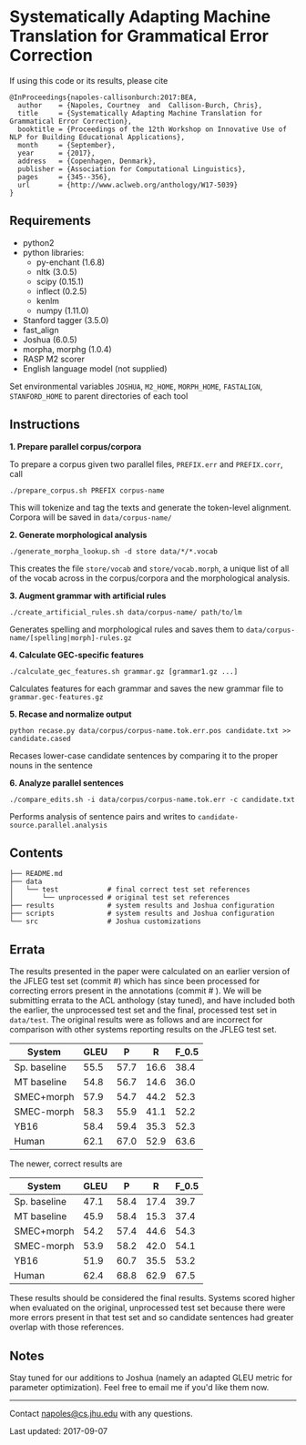 # Systematically Adapting Machine Translation for Grammatical Error Correction

If using this code or its results, please cite
```
@InProceedings{napoles-callisonburch:2017:BEA,
  author    = {Napoles, Courtney  and  Callison-Burch, Chris},
  title     = {Systematically Adapting Machine Translation for Grammatical Error Correction},
  booktitle = {Proceedings of the 12th Workshop on Innovative Use of NLP for Building Educational Applications},
  month     = {September},
  year      = {2017},
  address   = {Copenhagen, Denmark},
  publisher = {Association for Computational Linguistics},
  pages     = {345--356},
  url       = {http://www.aclweb.org/anthology/W17-5039}
}
```
## Requirements

- python2
- python libraries:
  - py-enchant (1.6.8)
  - nltk (3.0.5)
  - scipy (0.15.1)
  - inflect (0.2.5)
  - kenlm
  - numpy (1.11.0)
- Stanford tagger (3.5.0)
- fast_align
- Joshua (6.0.5)
- morpha, morphg (1.0.4)
- RASP M2 scorer
- English language model (not supplied)

Set environmental variables `JOSHUA`, `M2_HOME`, `MORPH_HOME`, `FASTALIGN`, `STANFORD_HOME` to parent directories of each tool

## Instructions

**1. Prepare parallel corpus/corpora**

To prepare a corpus given two parallel files, `PREFIX.err` and `PREFIX.corr`, call
 ```
 ./prepare_corpus.sh PREFIX corpus-name
 ```
This will tokenize and tag the texts and generate the token-level alignment. Corpora will be saved in `data/corpus-name/`

**2. Generate morphological analysis**
```
./generate_morpha_lookup.sh -d store data/*/*.vocab
```
This creates the file `store/vocab` and `store/vocab.morph`, a unique list of all of the vocab across in the corpus/corpora and the morphological analysis.

**3. Augment grammar with artificial rules**
```
./create_artificial_rules.sh data/corpus-name/ path/to/lm
```
Generates spelling and morphological rules and saves them to `data/corpus-name/[spelling|morph]-rules.gz`

**4. Calculate GEC-specific features**
```
./calculate_gec_features.sh grammar.gz [grammar1.gz ...]
```
Calculates features for each grammar and saves the new grammar file to `grammar.gec-features.gz`

**5. Recase and normalize output**
```
python recase.py data/corpus/corpus-name.tok.err.pos candidate.txt >> candidate.cased
```
Recases lower-case candidate sentences by comparing it to the proper nouns in the sentence

**6. Analyze parallel sentences**
```
./compare_edits.sh -i data/corpus/corpus-name.tok.err -c candidate.txt
```
Performs analysis of sentence pairs and writes to `candidate-source.parallel.analysis`

## Contents ##

```
├── README.md
├── data
│   └── test            # final correct test set references
│       └── unprocessed # original test set references
├── results             # system results and Joshua configuration
├── scripts             # system results and Joshua configuration
└── src                 # Joshua customizations
```

## Errata
The results presented in the paper were calculated on an earlier version of the JFLEG test set (commit #) which has since been processed for correcting errors present in the annotations (commit # ). We will be submitting errata to the ACL anthology (stay tuned), and have included both the earlier, the unprocessed test set and the final, processed test set in `data/test`. The original results were as follows and are incorrect for comparison with other systems reporting results on the JFLEG test set.

| System       | GLEU | P    | R    | F_0.5 |
|--------------|------|------|------|-------|
| Sp. baseline | 55.5 | 57.7 | 16.6 | 38.4  |
| MT baseline  | 54.8 | 56.7 | 14.6 | 36.0  |
| SMEC+morph   | 57.9 | 54.7 | 44.2 | 52.3  |
| SMEC-morph   | 58.3 | 55.9 | 41.1 | 52.2  |
| YB16         | 58.4 | 59.4 | 35.3 | 52.3  |
| Human        | 62.1 | 67.0 | 52.9 | 63.6  |

The newer, correct results are

| System       | GLEU | P    | R    | F_0.5 |
|--------------|------|------|------|-------|
| Sp. baseline | 47.1 | 58.4 | 17.4 | 39.7  |
| MT baseline  | 45.9 | 58.4 | 15.3 | 37.4  |
| SMEC+morph   | 54.2 | 57.4 | 44.6 | 54.3  |
| SMEC-morph   | 53.9 | 58.2 | 42.0 | 54.1  |
| YB16         | 51.9 | 60.7 | 35.5 | 53.2  |
| Human        | 62.4 | 68.8 | 62.9 | 67.5  |

These results should be considered the final results. Systems scored higher when evaluated on the original, unprocessed test set because there were more errors present in that test set and so candidate sentences had greater overlap with those references.

## Notes
Stay tuned for our additions to Joshua (namely an adapted GLEU metric for parameter optimization). Feel free to email me if you'd like them now.

-----
Contact napoles@cs.jhu.edu with any questions.

Last updated: 2017-09-07
